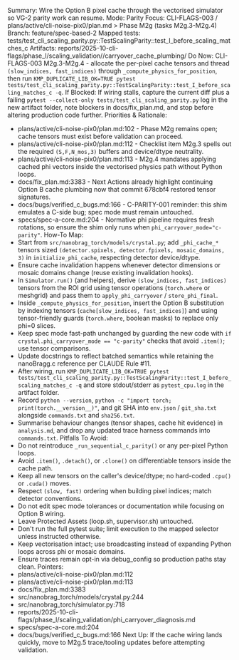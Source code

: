 Summary: Wire the Option B pixel cache through the vectorised simulator so VG-2 parity work can resume.
Mode: Parity
Focus: CLI-FLAGS-003 / plans/active/cli-noise-pix0/plan.md > Phase M2g (tasks M2g.3-M2g.4)
Branch: feature/spec-based-2
Mapped tests: tests/test_cli_scaling_parity.py::TestScalingParity::test_I_before_scaling_matches_c
Artifacts: reports/2025-10-cli-flags/phase_l/scaling_validation/<timestamp>/carryover_cache_plumbing/
Do Now: CLI-FLAGS-003 M2g.3-M2g.4 - allocate the per-pixel cache tensors and thread `(slow_indices, fast_indices)` through `_compute_physics_for_position`, then run `KMP_DUPLICATE_LIB_OK=TRUE pytest tests/test_cli_scaling_parity.py::TestScalingParity::test_I_before_scaling_matches_c -q`.
If Blocked: If wiring stalls, capture the current diff plus a failing `pytest --collect-only tests/test_cli_scaling_parity.py` log in the new artifact folder, note blockers in docs/fix_plan.md, and stop before altering production code further.
Priorities & Rationale:
- plans/active/cli-noise-pix0/plan.md:102 - Phase M2g remains open; cache tensors must exist before validation can proceed.
- plans/active/cli-noise-pix0/plan.md:112 - Checklist item M2g.3 spells out the required `(S,F,N_mos,3)` buffers and device/dtype neutrality.
- plans/active/cli-noise-pix0/plan.md:113 - M2g.4 mandates applying cached phi vectors inside the vectorised physics path without Python loops.
- docs/fix_plan.md:3383 - Next Actions already highlight continuing Option B cache plumbing now that commit 678cbf4 restored tensor signatures.
- docs/bugs/verified_c_bugs.md:166 - C-PARITY-001 reminder: this shim emulates a C-side bug; spec mode must remain untouched.
- specs/spec-a-core.md:204 - Normative phi pipeline requires fresh rotations, so ensure the shim only runs when `phi_carryover_mode="c-parity"`.
How-To Map:
- Start from `src/nanobrag_torch/models/crystal.py`; add `_phi_cache_*` tensors sized `(detector.spixels, detector.fpixels, mosaic_domains, 3)` in `initialize_phi_cache`, respecting detector device/dtype.
- Ensure cache invalidation happens whenever detector dimensions or mosaic domains change (reuse existing invalidation hooks).
- In `Simulator.run()` (and helpers), derive `(slow_indices, fast_indices)` tensors from the ROI grid using tensor operations (`torch.where` or meshgrid) and pass them to `apply_phi_carryover` / `store_phi_final`.
- Inside `_compute_physics_for_position`, insert the Option B substitution by indexing tensors (`cache[slow_indices, fast_indices]`) and using tensor-friendly guards (`torch.where`, boolean masks) to replace only phi=0 slices.
- Keep spec mode fast-path unchanged by guarding the new code with `if crystal.phi_carryover_mode == "c-parity"` checks that avoid `.item()`; use tensor comparisons.
- Update docstrings to reflect batched semantics while retaining the nanoBragg.c reference per CLAUDE Rule #11.
- After wiring, run `KMP_DUPLICATE_LIB_OK=TRUE pytest tests/test_cli_scaling_parity.py::TestScalingParity::test_I_before_scaling_matches_c -q` and store stdout/stderr as `pytest_cpu.log` in the artifact folder.
- Record `python --version`, `python -c "import torch; print(torch.__version__)"`, and git SHA into `env.json` / `git_sha.txt` alongside `commands.txt` and `sha256.txt`.
- Summarise behaviour changes (tensor shapes, cache hit evidence) in `analysis.md`, and drop any updated trace harness commands into `commands.txt`.
Pitfalls To Avoid:
- Do not reintroduce `_run_sequential_c_parity()` or any per-pixel Python loops.
- Avoid `.item()`, `.detach()`, or `.clone()` on differentiable tensors inside the cache path.
- Keep all new tensors on the caller's device/dtype; no hard-coded `.cpu()` or `.cuda()` moves.
- Respect `(slow, fast)` ordering when building pixel indices; match detector conventions.
- Do not edit spec mode tolerances or documentation while focusing on Option B wiring.
- Leave Protected Assets (loop.sh, supervisor.sh) untouched.
- Don't run the full pytest suite; limit execution to the mapped selector unless instructed otherwise.
- Keep vectorisation intact; use broadcasting instead of expanding Python loops across phi or mosaic domains.
- Ensure traces remain opt-in via debug_config so production paths stay clean.
Pointers:
- plans/active/cli-noise-pix0/plan.md:112
- plans/active/cli-noise-pix0/plan.md:113
- docs/fix_plan.md:3383
- src/nanobrag_torch/models/crystal.py:244
- src/nanobrag_torch/simulator.py:718
- reports/2025-10-cli-flags/phase_l/scaling_validation/phi_carryover_diagnosis.md
- specs/spec-a-core.md:204
- docs/bugs/verified_c_bugs.md:166
Next Up: If the cache wiring lands quickly, move to M2g.5 trace/tooling updates before attempting validation.
